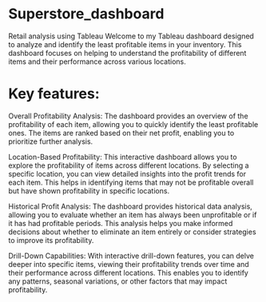 # Superstore_dashboard
Retail analysis using Tableau 
Welcome to my Tableau dashboard designed to analyze and identify the least profitable items in your inventory. This dashboard focuses on helping to understand the profitability of different items and their performance across various locations.

# Key features:

Overall Profitability Analysis: The dashboard provides an overview of the profitability of each item, allowing you to quickly identify the least profitable ones. The items are ranked based on their net profit, enabling you to prioritize further analysis.

Location-Based Profitability: This interactive dashboard allows you to explore the profitability of items across different locations. By selecting a specific location, you can view detailed insights into the profit trends for each item. This helps in identifying items that may not be profitable overall but have shown profitability in specific locations.

Historical Profit Analysis: The dashboard provides historical data analysis, allowing you to evaluate whether an item has always been unprofitable or if it has had profitable periods. This analysis helps you make informed decisions about whether to eliminate an item entirely or consider strategies to improve its profitability.

Drill-Down Capabilities: With interactive drill-down features, you can delve deeper into specific items, viewing their profitability trends over time and their performance across different locations. This enables you to identify any patterns, seasonal variations, or other factors that may impact profitability.
